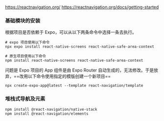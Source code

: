 https://reactnavigation.org/
https://reactnavigation.org/docs/getting-started

### 基础模块的安装

根据项目是否依赖于 Expo，可以从以下两条命令中选择一条去执行。

```shell
# expo 项目使用以下命令
npx expo install react-native-screens react-native-safe-area-context

# 原生项目使用以下命令
npm install react-native-screens react-native-safe-area-context
```

问题是 Expo 项目的 App 组件是由 Expo Router 自动生成的，无法修改。于是放弃，==改用以下命令使用指定的模版创建一个新项目==

```shell
npx create-expo-app@latest --template react-navigation/template
```

### 堆栈式导航及元素

```shell
npm install @react-navigation/native-stack
npm install @react-navigation/elements
```
